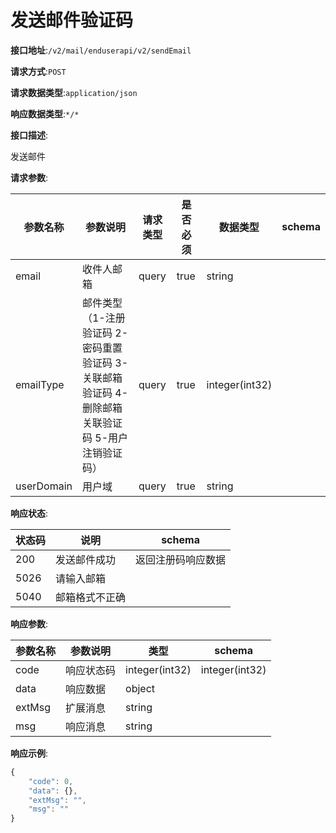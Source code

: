 # 发送邮件验证码


**接口地址**:`/v2/mail/enduserapi/v2/sendEmail`


**请求方式**:`POST`


**请求数据类型**:`application/json`


**响应数据类型**:`*/*`


**接口描述**:<p>发送邮件</p>


**请求参数**:


| 参数名称   | 参数说明                                                     | 请求类型 | 是否必须 | 数据类型       | schema |
| ---------- | ------------------------------------------------------------ | -------- | -------- | -------------- | ------ |
| email      | 收件人邮箱                                                   | query    | true     | string         |        |
| emailType  | 邮件类型（1-注册验证码 2-密码重置验证码 3-关联邮箱验证码 4-删除邮箱关联验证码 5-用户注销验证码） | query    | true     | integer(int32) |        |
| userDomain | 用户域                                                       | query    | true     | string         |        |


**响应状态**:


| 状态码 | 说明           | schema             |
| ------ | -------------- | ------------------ |
| 200    | 发送邮件成功   | 返回注册码响应数据 |
| 5026   | 请输入邮箱     |                    |
| 5040   | 邮箱格式不正确 |                    |


**响应参数**:


| 参数名称 | 参数说明   | 类型           | schema         |
| -------- | ---------- | -------------- | -------------- |
| code     | 响应状态码 | integer(int32) | integer(int32) |
| data     | 响应数据   | object         |                |
| extMsg   | 扩展消息   | string         |                |
| msg      | 响应消息   | string         |                |


**响应示例**:
```javascript
{
	"code": 0,
	"data": {},
	"extMsg": "",
	"msg": ""
}
```
